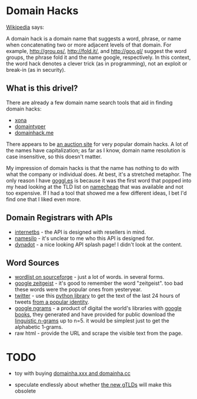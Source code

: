 Domain Hacks
============

[Wikipedia][0] says: 

A domain hack is a domain name that suggests a word, phrase, or name when concatenating two or more adjacent levels of that domain. For example, http://grou.ps/, http://fold.it/, and http://goo.gl/ suggest the word groups, the phrase fold it and the name google, respectively. In this context, the word hack denotes a clever trick (as in programming), not an exploit or break-in (as in security).

What is this drivel?
--------------------

There are already a few domain name search tools that aid in finding domain hacks:

* [xona][1]
* [domaintyper][2]
* [domainhack.me][3]

There appears to be [an auction site][7] for very popular domain hacks. A lot of the names have capitalization; as far as I know, domain name resolution is case insensitive, so this doesn't matter. 

My impression of domain hacks is that the name has nothing to do with what the company or individual does. At best, it's a stretched metaphor. The only reason I have [goggl.es][4] is because it was the first word that popped into my head looking at the TLD list on [namecheap][5] that was available and not too expensive. If I had a tool that showed me a few different ideas, I bet I'd find one that I liked even more. 

Domain Registrars with APIs
---------------------------

* [internetbs][9] - the API is designed with resellers in mind.
* [namesilo][10] - it's unclear to me who this API is designed for.
* [dynadot][11] - a nice looking API splash page! I didn't look at the content.

Word Sources
------------
* [wordlist on sourceforge][12] - just a lot of words. in several forms.
* [google zeitgeist][13] - it's good to remember the word "zeitgeist". too bad these words were the popular ones from yesteryear.
* [twitter][14] - use this [python library][15] to get the text of the last 24 hours of tweets [from a popular identity][16]. 
* [google ngrams][17] - a product of digital the world's libraries with [google books][18], they generated and have provided for public download the [linguistic n-grams][19] up to n=5. it would be simplest just to get the alphabetic 1-grams. 
* raw html - provide the URL and scrape the visible text from the page. 
 

TODO
====
* toy with buying [domainha.xxx and domainha.cc][6]
* speculate endlessly about whether [the new gTLDs][8] will make this obsolete

  [0]: http://en.wikipedia.org/wiki/Domain_hack
  [1]: http://xona.com/domainhacks/
  [2]: http://domaintyper.com/
  [3]: http://www.domainhack.me/
  [4]: http://goggl.es/
  [5]: http://www.namecheap.com/
  [6]: http://www.namecheap.com/domains/domain-name-search/results.aspx?domain=domainha&tlds=xxx%2Ccc&searchall=&type=single&
  [7]: http://www.cax.com/domainhacks.com/
  [8]: https://gtldresult.icann.org/application-result/applicationstatus
  [9]: http://www.internetbs.net/ResellerRegistrarDomainNameAPI/
  [10]: http://www.namesilo.com/Support/API-Manager
  [11]: http://www.dynadot.com/domain/api.html
  [12]: http://wordlist.sourceforge.net/
  [13]: http://www.google.com/zeitgeist/
  [14]: https://www.twitter.com/
  [15]: https://github.com/bear/python-twitter
  [16]: http://twittercounter.com/pages/100
  [17]: http://storage.googleapis.com/books/ngrams/books/datasetsv2.html
  [18]: http://books.google.com/
  [19]: http://en.wikipedia.org/wiki/N-gram
  

